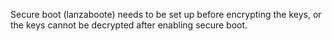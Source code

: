 Secure boot (lanzaboote) needs to be set up before encrypting the keys, or the keys cannot be decrypted after enabling secure boot.
